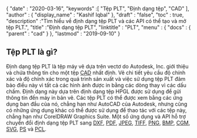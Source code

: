 {
  "date" : "2020-03-16",
  "keywords" :[ "Tệp PLT", "Định dạng tệp", "CAD" ],
  "author" : {
    "display_name" : "Kashif Iqbal"
},
  "draft" : "false",
  "toc" : true,
  "description" :"Tìm hiểu về định dạng tệp PLT và các API có thể tạo và mở tệp PLT.",
  "title" :"Định dạng tệp PLT",
  "linktitle" : "PLT",
  "menu" : {
    "docs" : {
      "parent" : "cad"
}
},
  "lastmod" : "2019-09-10"
}

## Tệp PLT là gì?

Định dạng tệp PLT là tệp máy vẽ dựa trên vectơ do Autodesk, Inc. giới thiệu và chứa thông tin cho một tệp [CAD](/vi/cad/) nhất định. Vẽ chi tiết yêu cầu độ chính xác và độ chính xác trong quá trình sản xuất và việc sử dụng tệp PLT đảm bảo điều này vì tất cả các hình ảnh được in bằng các dòng thay vì các dấu chấm. Định dạng này dựa trên định dạng tệp HPGL được sử dụng để gửi thông tin đến máy in bản vẽ. Các tệp PLT có thể được xem bằng các ứng dụng ban đầu của nó, chẳng hạn như AutoCAD của Autodesk, nhưng cũng có những ứng dụng khác có thể được sử dụng để thao tác với các tệp này, chẳng hạn như CorelDRAW Graphics Suite. Một số ứng dụng và API hỗ trợ chuyển đổi định dạng tệp PLT sang [DXF](/vi/cad/dxf/), [PDF](/vi/pdf/), [JPEG](/vi/image/jpeg/), [TIFF](/vi/image/tiff/), [PNG](/vi/image/png/), [BMP](/vi/image/bmp/), [CGM](/vi/page-description-language/cgm/), [SVG](/vi/page-description-language/svg/), [PS](/vi/page-description-language/ps/) và [PCL](/vi/page-description-language/pcl/).

